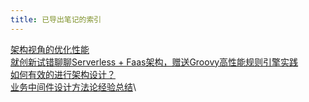 ```yaml
---
title: 已导出笔记的索引
---
```


[架构视角的优化性能](%E6%9E%B6%E6%9E%84%E8%A7%86%E8%A7%92%E7%9A%84%E4%BC%98%E5%8C%96%E6%80%A7%E8%83%BD.html)\
[就创新试错聊聊Serverless +
Faas架构，赠送Groovy高性能规则引擎实践](%E5%B0%B1%E5%88%9B%E6%96%B0%E8%AF%95%E9%94%99%E8%81%8A%E8%81%8AServerless%20+%20Faas%E6%9E%B6%E6%9E%84%EF%BC%8C%E8%B5%A0%E9%80%81Groovy%E9%AB%98%E6%80%A7%E8%83%BD%E8%A7%84%E5%88%99%E5%BC%95%E6%93%8E%E5%AE%9E%E8%B7%B5.html)\
[如何有效的进行架构设计？](%E5%A6%82%E4%BD%95%E6%9C%89%E6%95%88%E7%9A%84%E8%BF%9B%E8%A1%8C%E6%9E%B6%E6%9E%84%E8%AE%BE%E8%AE%A1%EF%BC%9F.html)\
[业务中间件设计方法论经验总结](%E4%B8%9A%E5%8A%A1%E4%B8%AD%E9%97%B4%E4%BB%B6%E8%AE%BE%E8%AE%A1%E6%96%B9%E6%B3%95%E8%AE%BA%E7%BB%8F%E9%AA%8C%E6%80%BB%E7%BB%93.html)\
